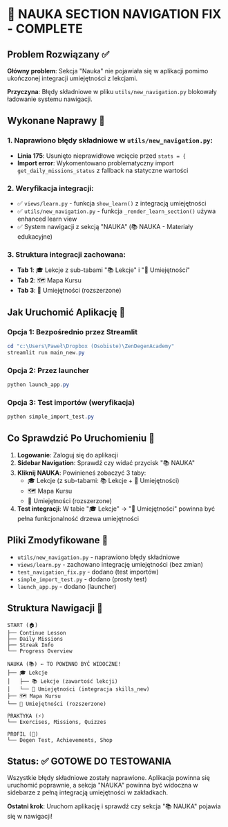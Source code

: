 # 🎯 NAUKA SECTION NAVIGATION FIX - COMPLETE

## Problem Rozwiązany ✅

**Główny problem**: Sekcja "Nauka" nie pojawiała się w aplikacji pomimo ukończonej integracji umiejętności z lekcjami.

**Przyczyna**: Błędy składniowe w pliku `utils/new_navigation.py` blokowały ładowanie systemu nawigacji.

## Wykonane Naprawy 🔧

### 1. Naprawiono błędy składniowe w `utils/new_navigation.py`:
- **Linia 175**: Usunięto nieprawidłowe wcięcie przed `stats = {`
- **Import error**: Wykomentowano problematyczny import `get_daily_missions_status` z fallback na statyczne wartości

### 2. Weryfikacja integracji:
- ✅ `views/learn.py` - funkcja `show_learn()` z integracją umiejętności
- ✅ `utils/new_navigation.py` - funkcja `_render_learn_section()` używa enhanced learn view  
- ✅ System nawigacji z sekcją "NAUKA" (📚 NAUKA - Materiały edukacyjne)

### 3. Struktura integracji zachowana:
- **Tab 1**: 🎓 Lekcje z sub-tabami "📚 Lekcje" i "🌳 Umiejętności"
- **Tab 2**: 🗺️ Mapa Kursu 
- **Tab 3**: 🌳 Umiejętności (rozszerzone)

## Jak Uruchomić Aplikację 🚀

### Opcja 1: Bezpośrednio przez Streamlit
```powershell
cd "c:\Users\Paweł\Dropbox (Osobiste)\ZenDegenAcademy"
streamlit run main_new.py
```

### Opcja 2: Przez launcher
```powershell
python launch_app.py
```

### Opcja 3: Test importów (weryfikacja)
```powershell
python simple_import_test.py
```

## Co Sprawdzić Po Uruchomieniu 🎯

1. **Logowanie**: Zaloguj się do aplikacji
2. **Sidebar Navigation**: Sprawdź czy widać przycisk "📚 NAUKA" 
3. **Kliknij NAUKA**: Powinieneś zobaczyć 3 taby:
   - 🎓 Lekcje (z sub-tabami: 📚 Lekcje + 🌳 Umiejętności)
   - 🗺️ Mapa Kursu
   - 🌳 Umiejętności (rozszerzone)
4. **Test integracji**: W tabie "🎓 Lekcje" → "🌳 Umiejętności" powinna być pełna funkcjonalność drzewa umiejętności

## Pliki Zmodyfikowane 📝

- `utils/new_navigation.py` - naprawiono błędy składniowe
- `views/learn.py` - zachowano integrację umiejętności (bez zmian)
- `test_navigation_fix.py` - dodano (test importów)
- `simple_import_test.py` - dodano (prosty test)
- `launch_app.py` - dodano (launcher)

## Struktura Nawigacji 🧭

```
START (🏠)
├── Continue Lesson
├── Daily Missions  
├── Streak Info
└── Progress Overview

NAUKA (📚) ← TO POWINNO BYĆ WIDOCZNE!
├── 🎓 Lekcje
│   ├── 📚 Lekcje (zawartość lekcji)
│   └── 🌳 Umiejętności (integracja skills_new)
├── 🗺️ Mapa Kursu
└── 🌳 Umiejętności (rozszerzone)

PRAKTYKA (⚡)
└── Exercises, Missions, Quizzes

PROFIL (👤)  
└── Degen Test, Achievements, Shop
```

## Status: ✅ GOTOWE DO TESTOWANIA

Wszystkie błędy składniowe zostały naprawione. Aplikacja powinna się uruchomić poprawnie, a sekcja "NAUKA" powinna być widoczna w sidebarze z pełną integracją umiejętności w zakładkach.

**Ostatni krok**: Uruchom aplikację i sprawdź czy sekcja "📚 NAUKA" pojawia się w nawigacji!
